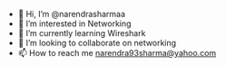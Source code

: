 - 👋 Hi, I’m @narendrasharmaa
- 👀 I’m interested in Networking
- 🌱 I’m currently learning Wireshark
- 💞️ I’m looking to collaborate on networking
- 📫 How to reach me narendra93sharma@yahoo.com

<!---
narendrasharmaa/narendrasharmaa is a ✨ special ✨ repository because its `README.md` (this file) appears on your GitHub profile.
You can click the Preview link to take a look at your changes.
--->

